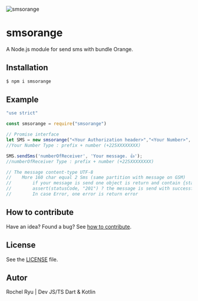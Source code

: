 













![smsorange](http://www.thatquickmedia.com/images/smpp.jpg)



# smsorange

A Node.js module for send sms with bundle Orange.




## Installation

```sh
$ npm i smsorange
```









## Example






```js
"use strict"

const smsorange = require("smsorange")

// Promise interface
let SMS = new smsorange("<Your Authorization header>","<Your Number>", "<Sender Name or Service Name>" )
//Your Number Type : prefix + number (+225XXXXXXXX)

SMS.sendSms('numberOfReceiver', 'Your message. 👍');
//numberOfReceiver Type : prefix + number (+225XXXXXXXX)

// The message content-type UTF-8
//    More 160 char equal 2 Sms (same partition with message on GSM)
//        if your message is send one object is return and contain {statusCode, body, numberReceiver, NumberSender, HeaderQuery, URL, timestamp}
//        assert(statusCode, "201") ? the message is send with successful: the message is not send; 
//        In case Error, one error is return error
```






## How to contribute
Have an idea? Found a bug? See [how to contribute][contributing].


## License
See the [LICENSE][license] file.

## Autor
Rochel Ryu | Dev JS/TS Dart & Kotlin

[license]: /LICENSE
[contributing]: /CONTRIBUTING.md
[docs]: /DOCUMENTATION.md
